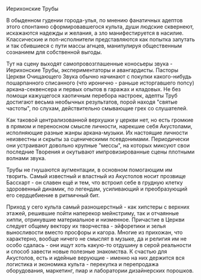 Иерихонские Трубы

В обыденном гудении города-улья, по мнению фанатичных адептов этого спонтанно сформировавшегося культа, души людские сквернеют, искажаются надежды и желания, а зло манифестируется в насилие. Классические и поп-исполнители представляются как попытка запутать и так сбившиеся с пути массы агнцев, манипулируя общественным сознанием для собственной выгоды.

Тут на сцену выходят самопровозглашенные коносьеры звука - Иерихонские Трубы, экспериментаторы и авангардисты. Пасторы Церкви Очищающего Звука обычно начинают с покупки какого-нибудь пошарпанного списанного (что иронично - раньше исторгавшего попсу) аркана-секвенсера и первых опытов в гаражах и кладовых. Не без помощи кажущегося хаотичным перебора настроек, адепты Труб достигают весьма необычных результатов, порой находя "святые частоты", по слухам, действительно смывающие грех со слушателей.

Как таковой централизованной верхушки у церкви нет, но есть громкие в прямом и переносном смысле личности, нарекшие себя Акустолами, исполняющие разные жанры аркана-музыки. Их настоящие личности неизвестны и скрыты за сценическими псевдонимами. Периодически они устраивают довольно крупные "мессы", на которых миксуют свои последние Творения и окутывают импровизированные сцены плотными волнами звука. 

Трубы не гнушаются аугментации, в основном помогающим им творить. 
Самый известный и властный из Акустолов носит прозвище Бассхарт - он славен ещё и тем, что встроил себе в грудную клетку здоровенный динамик, по легендам, усиливающий и преобразующий его сердцебиение в ритмичный бит. 

Приход у сего культа самый разношерстный - как хипстеры с верхних этажей, решившие пойти наперекор мейнстриму, так и отчаянные хиппи, отринувшие материальное и низменное. Причастие в Церкви следует общему вектору их творчества - эйфоретики и зелья выносливости вместо просфоры и кагора. Многие из прихожан, что характерно, вообще ничего не смыслят в музыке, да и религия им не особо сдалась - они ищут хоть какую-то отдушину в серой реальности и способ завести новые полезные знакомства. К счастью для Акустолов, есть и идейные верующие - именно на них держится вся логистика и экономика культа - перекупка и перепродажа оборудования, маркетинг, пиар и лаборатории дизайнерских порошков. 
